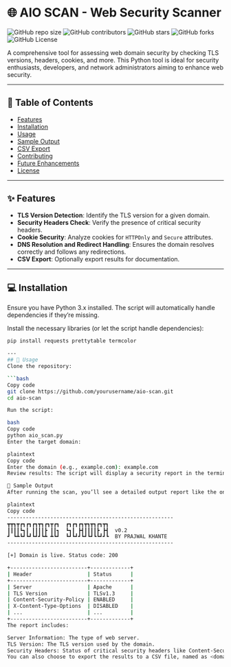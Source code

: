 # 🌐 AIO SCAN - Web Security Scanner
![GitHub repo size](https://img.shields.io/github/repo-size/yourusername/aio-scan)
![GitHub contributors](https://img.shields.io/github/contributors/yourusername/aio-scan)
![GitHub stars](https://img.shields.io/github/stars/yourusername/aio-scan?style=social)
![GitHub forks](https://img.shields.io/github/forks/yourusername/aio-scan?style=social)
![GitHub License](https://img.shields.io/github/license/yourusername/aio-scan)

A comprehensive tool for assessing web domain security by checking TLS versions, headers, cookies, and more. This Python tool is ideal for security enthusiasts, developers, and network administrators aiming to enhance web security.

---

## 📌 Table of Contents
- [Features](#-features)
- [Installation](#-installation)
- [Usage](#-usage)
- [Sample Output](#-sample-output)
- [CSV Export](#-csv-export)
- [Contributing](#-contributing)
- [Future Enhancements](#-future-enhancements)
- [License](#-license)

---

## ✨ Features

- **TLS Version Detection**: Identify the TLS version for a given domain.
- **Security Headers Check**: Verify the presence of critical security headers.
- **Cookie Security**: Analyze cookies for `HTTPOnly` and `Secure` attributes.
- **DNS Resolution and Redirect Handling**: Ensures the domain resolves correctly and follows any redirections.
- **CSV Export**: Optionally export results for documentation.

---

## 💻 Installation

Ensure you have Python 3.x installed. The script will automatically handle dependencies if they’re missing.

Install the necessary libraries (or let the script handle dependencies):
```bash
pip install requests prettytable termcolor

---
## 🚀 Usage
Clone the repository:

```bash
Copy code
git clone https://github.com/yourusername/aio-scan.git
cd aio-scan

Run the script:

bash
Copy code
python aio_scan.py
Enter the target domain:

plaintext
Copy code
Enter the domain (e.g., example.com): example.com
Review results: The script will display a security report in the terminal and prompt you to save it as a CSV file if desired.

📄 Sample Output
After running the scan, you’ll see a detailed output report like the one below:

plaintext
Copy code
------------------------------------------------------
┳┳┓┳┏┓┏┓┏┓┳┓┏┓┳┏┓  ┏┓┏┓┏┓┳┓┳┓┏┓┳┓
┃┃┃┃┗┓┃ ┃┃┃┃┣ ┃┃┓  ┗┓┃ ┣┫┃┃┃┃┣ ┣┫  v0.2
┛ ┗┻┗┛┗┛┗┛┛┗┻ ┻┗┛  ┗┛┗┛┛┗┛┗┛┗┗┛┛┗  BY PRAJWAL KHANTE
------------------------------------------------------

[+] Domain is live. Status code: 200

+-------------------------+-------------+
| Header                  | Status      |
+-------------------------+-------------+
| Server                  | Apache      |
| TLS Version             | TLSv1.3     |
| Content-Security-Policy | ENABLED     |
| X-Content-Type-Options  | DISABLED    |
| ...                     | ...         |
+-------------------------+-------------+
The report includes:

Server Information: The type of web server.
TLS Version: The TLS version used by the domain.
Security Headers: Status of critical security headers like Content-Security-Policy, X-Content-Type-Options, etc.
You can also choose to export the results to a CSV file, named as <domain>_<timestamp>.csv, for easy documentation.
